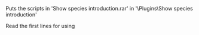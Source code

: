 Puts the scripts in 'Show species introduction.rar' in '\Plugins\Show species introduction'

Read the first lines for using